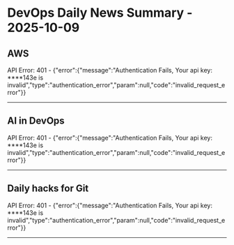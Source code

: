 # DevOps Daily News Summary - 2025-10-09

## AWS

API Error: 401 - {"error":{"message":"Authentication Fails, Your api key: ****143e is invalid","type":"authentication_error","param":null,"code":"invalid_request_error"}}

---

## AI in DevOps

API Error: 401 - {"error":{"message":"Authentication Fails, Your api key: ****143e is invalid","type":"authentication_error","param":null,"code":"invalid_request_error"}}

---

## Daily hacks for Git

API Error: 401 - {"error":{"message":"Authentication Fails, Your api key: ****143e is invalid","type":"authentication_error","param":null,"code":"invalid_request_error"}}

---


